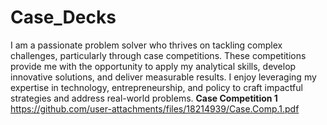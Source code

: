 # Case_Decks
I am a passionate problem solver who thrives on tackling complex challenges, particularly through case competitions. These competitions provide me with the opportunity to apply my analytical skills, develop innovative solutions, and deliver measurable results. I enjoy leveraging my expertise in technology, entrepreneurship, and policy to craft impactful strategies and address real-world problems.
**Case Competition 1**
https://github.com/user-attachments/files/18214939/Case.Comp.1.pdf

